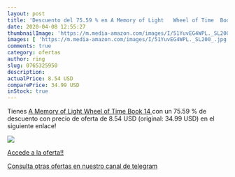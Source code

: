 ```yaml
---
layout: post
title: 'Descuento del 75.59 % en A Memory of Light   Wheel of Time  Book '
date: 2020-04-08 12:55:27
thumbnailImage: 'https://m.media-amazon.com/images/I/51YuvEG4WPL._SL200_.jpg'
images: [ 'https://m.media-amazon.com/images/I/51YuvEG4WPL._SL200_.jpg' ]
comments: true
category: ofertas
author: ring
slug: 0765325950
description:
actualPrice: 8.54 USD
comparePrice: 34.99 USD
inStock: true
---
```


Tienes [A Memory of Light   Wheel of Time  Book 14 ](https://www.amazon.com/dp/0765325950/?tag=redken08-20) con un 75.59 % de descuento con precio de oferta de 8.54 USD (original: 34.99 USD) en el siguiente enlace!

[![](https://m.media-amazon.com/images/I/51YuvEG4WPL._SL200_.jpg)](https://www.amazon.com/dp/0765325950/?tag=redken08-20)

[Accede a la oferta!!](https://www.amazon.com/dp/0765325950/?tag=redken08-20)

[Consulta otras ofertas en nuestro canal de telegram](https://t.me/s/ofertas25)
